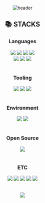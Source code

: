 <div align="center"> 
  
![header](https://capsule-render.vercel.app/api?type=waving&color=34C9EE&text=GitHub%20%20%20&animation=twinkling&fontSize=30&fontAlignY=33&fontAlign=80&height=250&fontColor=fffff&desc=%20KIM%20HAKSEONG&descAlignY=55&descAlign=70&descSize=65&rotate=-6
)




## 📚 STACKS

<div>
<h3>Languages</h3>
<img src="https://img.shields.io/badge/-HTML5-E34F26?style=flat&logo=HTML5&logoColor=white"/>
<img src="https://img.shields.io/badge/-CSS3-1572B6?style=flat&logo=CSS3&logoColor=white"/>
<img src="https://img.shields.io/badge/-JavaScript-F7DF1E?style=flat&logo=JavaScript&logoColor=white"/>
<img src="https://img.shields.io/badge/-jQuery-0769AD?style=flat&logo=jQuery&logoColor=white"/><br>
<img src="https://img.shields.io/badge/React-61DAFB?style=flat-square&logo=React&logoColor=black"/>
<img src="https://img.shields.io/badge/ReactNative-61DAFB?style=flat-square&logo=React&logoColor=black"/>
 <img src="https://img.shields.io/badge/Java-007396?style=flat-square&logo=Java&logoColor=white"/>
</div>
<br>
<div>
<h3>Tooling</h3>
<img src="https://img.shields.io/badge/-GitHub-181717?style=flat&logo=GitHub&logoColor=white"/> 
<img src="https://img.shields.io/badge/-Git-F05032?style=flat&logo=Git&logoColor=white"/>
<img src="https://img.shields.io/badge/VSC-007ACC?style=flat&logo=VisualStudioCode&logoColor=white">
</div>
<br>
<div>
<h3>Environment</h3>
<img src="https://img.shields.io/badge/-Windows10-0078D6?style=flat&logo=Windows&logoColor=white"/>
<img src="https://img.shields.io/badge/-macOS-000000?style=flat&logo=macOS&logoColor=white"/>
</div>
<br>
<div>
<h3>Open Source</h3>
<img src="https://img.shields.io/badge/-Naver-03C75A?style=flat&logo=Naver&logoColor=white"/> 
</div>
<br>
<div>
<h3>ETC</h3>
<img src="https://img.shields.io/badge/-Slack-4A154B?style=flat&logo=Slack&logoColor=white"/>
<img src="https://img.shields.io/badge/-Notion-000000?style=flat&logo=Notion&logoColor=white"/>
<img src="https://img.shields.io/badge/-Figma-F24E1E?style=flat&logo=Figma&logoColor=white"/>
<img src="https://img.shields.io/badge/-Adobe Photoshop-31A8FF?style=flat&logo=Adobe Photoshop&logoColor=white"/>
<img src="https://img.shields.io/badge/-Adobe Illustrator-FF9A00?style=flat&logo=Adobe Illustrator&logoColor=white"/>
</div><br><br>
<img src="https://github-readme-stats.vercel.app/api/top-langs/?username=khsysr&layout=compact">
</div>
